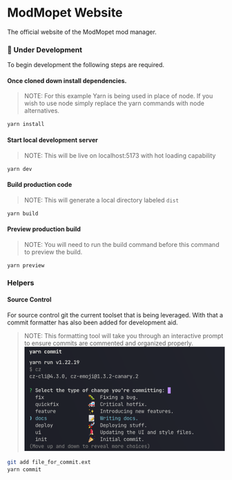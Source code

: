 # ModMopet Website
The official website of the ModMopet mod manager.

### 🚧 Under Development
To begin development the following steps are required.

#### Once cloned down install dependencies.
>NOTE: For this example Yarn is being used in place of node. If you wish to use node simply replace the yarn commands with node alternatives. 
```bash
yarn install 
```
#### Start local development server
>NOTE: This will be live on localhost:5173 with hot loading capability
```bash
yarn dev
```
#### Build production code
>NOTE: This will generate a local directory labeled `dist`
```bash
yarn build
```
#### Preview production build
>NOTE: You will need to run the build command before this command to preview the build.
```bash
yarn preview
```
### Helpers 
#### Source Control 
For source control git the current toolset that is being leveraged. With that a commit formatter has also been added for development aid. 
>NOTE: This formatting tool will take you through an interactive prompt to ensure commits are commented and organized properly. 
> ![interactive commit example](./assets/docs/commit.png)

```bash
git add file_for_commit.ext
yarn commit 
```